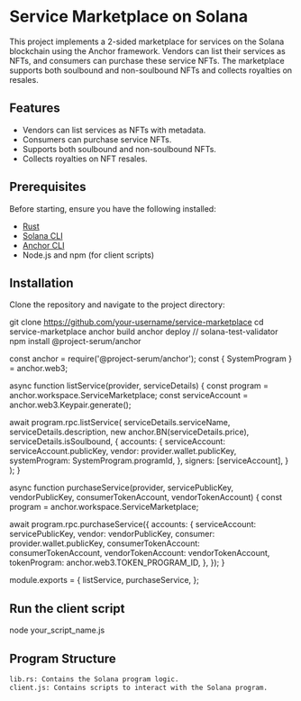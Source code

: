 # Service Marketplace on Solana

This project implements a 2-sided marketplace for services on the Solana blockchain using the Anchor framework. Vendors can list their services as NFTs, and consumers can purchase these service NFTs. The marketplace supports both soulbound and non-soulbound NFTs and collects royalties on resales.

## Features

- Vendors can list services as NFTs with metadata.
- Consumers can purchase service NFTs.
- Supports both soulbound and non-soulbound NFTs.
- Collects royalties on NFT resales.

## Prerequisites

Before starting, ensure you have the following installed:

- [Rust](https://www.rust-lang.org/tools/install)
- [Solana CLI](https://docs.solana.com/cli/install-solana-cli-tools)
- [Anchor CLI](https://book.anchor-lang.com/getting_started/installation.html)
- Node.js and npm (for client scripts)

## Installation

Clone the repository and navigate to the project directory:


git clone https://github.com/your-username/service-marketplace
cd service-marketplace
anchor build
anchor deploy // solana-test-validator
npm install @project-serum/anchor


const anchor = require('@project-serum/anchor');
const { SystemProgram } = anchor.web3;

async function listService(provider, serviceDetails) {
  const program = anchor.workspace.ServiceMarketplace;
  const serviceAccount = anchor.web3.Keypair.generate();

  await program.rpc.listService(
    serviceDetails.serviceName,
    serviceDetails.description,
    new anchor.BN(serviceDetails.price),
    serviceDetails.isSoulbound,
    {
      accounts: {
        serviceAccount: serviceAccount.publicKey,
        vendor: provider.wallet.publicKey,
        systemProgram: SystemProgram.programId,
      },
      signers: [serviceAccount],
    }
  );
}

async function purchaseService(provider, servicePublicKey, vendorPublicKey, consumerTokenAccount, vendorTokenAccount) {
  const program = anchor.workspace.ServiceMarketplace;

  await program.rpc.purchaseService({
    accounts: {
      serviceAccount: servicePublicKey,
      vendor: vendorPublicKey,
      consumer: provider.wallet.publicKey,
      consumerTokenAccount: consumerTokenAccount,
      vendorTokenAccount: vendorTokenAccount,
      tokenProgram: anchor.web3.TOKEN_PROGRAM_ID,
    },
  });
}

module.exports = {
  listService,
  purchaseService,
};


## Run the client script

node your_script_name.js


## Program Structure

```sh
lib.rs: Contains the Solana program logic.
client.js: Contains scripts to interact with the Solana program.
